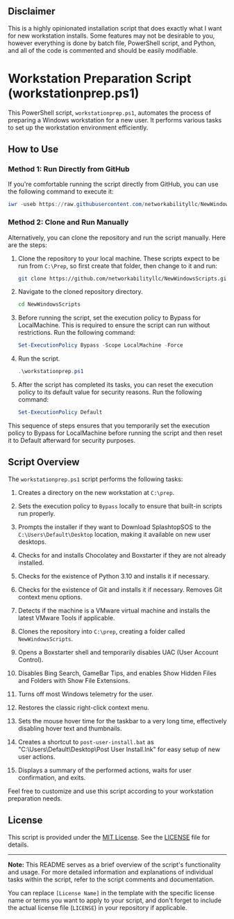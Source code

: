 ## Disclaimer

This is a highly opinionated installation script that does exactly what I want for new workstation installs. Some features may not be desirable to you, however everything is done by batch file, PowerShell script, and Python, and all of the code is commented and should be easily modifiable.

# Workstation Preparation Script (workstationprep.ps1)
This PowerShell script, `workstationprep.ps1`, automates the process of preparing a Windows workstation for a new user. It performs various tasks to set up the workstation environment efficiently.

## How to Use

### Method 1: Run Directly from GitHub

If you're comfortable running the script directly from GitHub, you can use the following command to execute it:

```powershell
iwr -useb https://raw.githubusercontent.com/networkabilityllc/NewWindowsScripts/main/workstationprep.ps1 | iex
```

### Method 2: Clone and Run Manually

Alternatively, you can clone the repository and run the script manually. Here are the steps:

1. Clone the repository to your local machine. These scripts expect to be run from `C:\Prep`, so first create that folder, then change to it and run:

   ```bash
   git clone https://github.com/networkabilityllc/NewWindowsScripts.git
   ```

2. Navigate to the cloned repository directory.

   ```bash
   cd NewWindowsScripts
   ```

3. Before running the script, set the execution policy to Bypass for LocalMachine. This is required to ensure the script can run without restrictions. Run the following command:

   ```powershell
   Set-ExecutionPolicy Bypass -Scope LocalMachine -Force
   ```

4. Run the script.

   ```powershell
   .\workstationprep.ps1
   ```

5. After the script has completed its tasks, you can reset the execution policy to its default value for security reasons. Run the following command:

   ```powershell
   Set-ExecutionPolicy Default
   ```

This sequence of steps ensures that you temporarily set the execution policy to Bypass for LocalMachine before running the script and then reset it to Default afterward for security purposes.


## Script Overview

The `workstationprep.ps1` script performs the following tasks:

1. Creates a directory on the new workstation at `C:\prep`.

2. Sets the execution policy to `Bypass` locally to ensure that built-in scripts run properly.

3. Prompts the installer if they want to Download SplashtopSOS to the `C:\Users\Default\Desktop` location, making it available on new user desktops.

4. Checks for and installs Chocolatey and Boxstarter if they are not already installed.

5. Checks for the existence of Python 3.10 and installs it if necessary.

6. Checks for the existence of Git and installs it if necessary. Removes Git context menu options.

7. Detects if the machine is a VMware virtual machine and installs the latest VMware Tools if applicable.

8. Clones the repository into `C:\prep`, creating a folder called `NewWindowsScripts`.

9. Opens a Boxstarter shell and temporarily disables UAC (User Account Control).

10. Disables Bing Search, GameBar Tips, and enables Show Hidden Files and Folders with Show File Extensions.

11. Turns off most Windows telemetry for the user.

12. Restores the classic right-click context menu.

13. Sets the mouse hover time for the taskbar to a very long time, effectively disabling hover text and thumbnails.

14. Creates a shortcut to `post-user-install.bat` as "C:\Users\Default\Desktop\Post User Install.lnk" for easy setup of new user actions.

15. Displays a summary of the performed actions, waits for user confirmation, and exits.

Feel free to customize and use this script according to your workstation preparation needs.

## License

This script is provided under the [MIT License](LICENSE). See the [LICENSE](LICENSE) file for details.

---

**Note:** This README serves as a brief overview of the script's functionality and usage. For more detailed information and explanations of individual tasks within the script, refer to the script comments and documentation.


You can replace `[License Name]` in the template with the specific license name or terms you want to apply to your script, and don't forget to include the actual license file (`LICENSE`) in your repository if applicable.